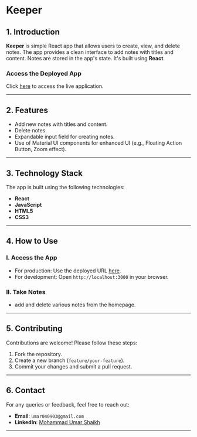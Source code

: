 # **Keeper**

## **1. Introduction**
**Keeper** is simple React app that allows users to create, view, and delete notes. The app provides a clean interface to add notes with titles and content. Notes are stored in the app's state. It's built using
**React**.

### **Access the Deployed App**
Click [here](https://keeper-wj7lq3awr-umar-shaikhs-projects-264d8599.vercel.app/) to access the live application.

---

## **2. Features**
- Add new notes with titles and content.
- Delete notes.
- Expandable input field for creating notes.
- Use of Material UI components for enhanced UI (e.g., Floating Action Button, Zoom effect).

---

## **3. Technology Stack**
The app is built using the following technologies:
- **React**
- **JavaScript**
- **HTML5**
- **CSS3**

---

## **4. How to Use**

### **I. Access the App**
- For production: Use the deployed URL [here](https://keeper-wj7lq3awr-umar-shaikhs-projects-264d8599.vercel.app/).
- For development: Open `http://localhost:3000` in your browser.

### **II. Take Notes**
- add and delete various notes from the homepage.

---  

## **5. Contributing**
Contributions are welcome! Please follow these steps:
1. Fork the repository.
2. Create a new branch (`feature/your-feature`).
3. Commit your changes and submit a pull request.

---

## **6. Contact**
For any queries or feedback, feel free to reach out:
- **Email**: `umar040903@gmail.com`
- **LinkedIn**: [Mohammad Umar Shaikh](https://www.linkedin.com/in/mohammad-umar-shaikh-b914a3227/)

---
